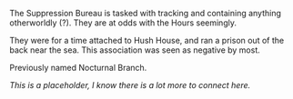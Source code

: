 The Suppression Bureau is tasked with tracking and containing anything otherworldly (?). They are at odds with the Hours seemingly. 

They were for a time attached to Hush House, and ran a prison out of the back near the sea. This association was seen as negative by most.  

Previously named Nocturnal Branch. 

*This is a placeholder, I know there is a lot more to connect here.*